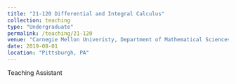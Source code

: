 ```yaml
---
title: "21-120 Differential and Integral Calculus"
collection: teaching
type: "Undergraduate"
permalink: /teaching/21-120
venue: "Carnegie Mellon Univeristy, Department of Mathematical Sciences"
date: 2019-08-01
location: "Pittsburgh, PA"
---
```


Teaching Assistant


